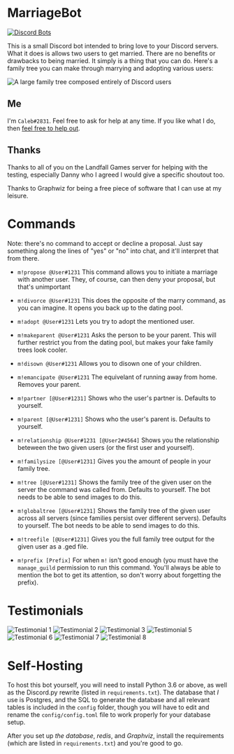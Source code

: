 # MarriageBot

[![Discord Bots](https://discordbots.org/api/widget/status/468281173072805889.svg)](https://discordbots.org/bot/468281173072805889)

This is a small Discord bot intended to bring love to your Discord servers. What it does is allows two users to get married. There are no benefits or drawbacks to being married. It simply is a thing that you can do. Here's a family tree you can make through marrying and adopting various users:

![A large family tree composed entirely of Discord users](https://marriagebot.xyz/static/images/tree.png)

## Me

I'm `Caleb#2831`. Feel free to ask for help at any time. If you like what I do, then [feel free to help out](https://patreon.com/join/CalebB).

## Thanks

Thanks to all of you on the Landfall Games server for helping with the testing, especially Danny who I agreed I would give a specific shoutout too.

Thanks to Graphwiz for being a free piece of software that I can use at my leisure.

# Commands

Note: there's no command to accept or decline a proposal. Just say something along the lines of "yes" or "no" into chat, and it'll interpret that from there.

* `m!propose @User#1231`
This command allows you to initiate a marriage with another user. They, of course, can then deny your proposal, but that's unimportant

* `m!divorce @User#1231`
This does the opposite of the marry command, as you can imagine. It opens you back up to the dating pool.

* `m!adopt @User#1231`
Lets you try to adopt the mentioned user.

* `m!makeparent @User#1231`
Asks the person to be your parent. This will further restrict you from the dating pool, but makes your fake family trees look cooler.

* `m!disown @User#1231`
Allows you to disown one of your children.

* `m!emancipate @User#1231`
The equivelant of running away from home. Removes your parent.

* `m!partner [@User#1231]`
Shows who the user's partner is. Defaults to yourself.

* `m!parent [@User#1231]`
Shows who the user's parent is. Defaults to yourself.

* `m!relationship @User#1231 [@User2#4564]`
Shows you the relationship beteween the two given users (or the first user and yourself).

* `m!familysize [@User#1231]`
Gives you the amount of people in your family tree.

* `m!tree [@User#1231]`
Shows the family tree of the given user on the server the command was called from. Defaults to yourself. The bot needs to be able to send images to do this.

* `m!globaltree [@User#1231]`
Shows the family tree of the given user across all servers (since families persist over different servers). Defaults to yourself. The bot needs to be able to send images to do this.

* `m!treefile [@User#1231]`
Gives you the full family tree output for the given user as a .ged file.

* `m!prefix [Prefix]`
For when `m!` isn't good enough (you must have the `manage_guild` permission to run this command. You'll always be able to mention the bot to get its attention, so don't worry about forgetting the prefix).

# Testimonials

![Testimonial 1](https://marriagebot.xyz/static/images/testimonials/1.png)
![Testimonial 2](https://marriagebot.xyz/static/images/testimonials/2.png)
![Testimonial 3](https://marriagebot.xyz/static/images/testimonials/3.png)
![Testimonial 5](https://marriagebot.xyz/static/images/testimonials/5.png)
![Testimonial 6](https://marriagebot.xyz/static/images/testimonials/6.png)
![Testimonial 7](https://marriagebot.xyz/static/images/testimonials/7.png)
![Testimonial 8](https://marriagebot.xyz/static/images/testimonials/8.png)

# Self-Hosting

To host this bot yourself, you will need to install Python 3.6 or above, as well as the Discord.py rewrite (listed in `requirements.txt`). The database that *I* use is Postgres, and the SQL to generate the database and all relevant tables is included in the `config` folder, though you will have to edit and rename the `config/config.toml` file to work properly for your database setup.

After you set up *the database*,  *redis*, and *Graphviz*, install the requirements (which are listed in `requirements.txt`) and you're good to go.
